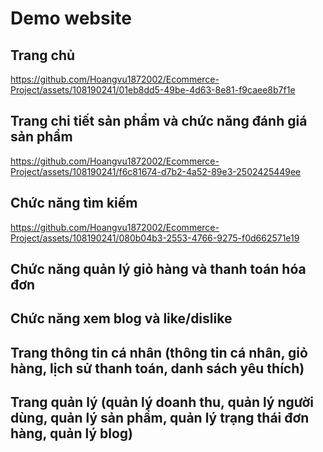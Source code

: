 # Demo website

## Trang chủ
https://github.com/Hoangvu1872002/Ecommerce-Project/assets/108190241/01eb8dd5-49be-4d63-8e81-f9caee8b7f1e

## Trang chi tiết sản phẩm và chức năng đánh giá sản phẩm
https://github.com/Hoangvu1872002/Ecommerce-Project/assets/108190241/f6c81674-d7b2-4a52-89e3-2502425449ee

## Chức năng tìm kiếm
https://github.com/Hoangvu1872002/Ecommerce-Project/assets/108190241/080b04b3-2553-4766-9275-f0d662571e19


## Chức năng quản lý giỏ hàng và thanh toán hóa đơn

## Chức năng xem blog và like/dislike

## Trang thông tin cá nhân (thông tin cá nhân, giỏ hàng, lịch sử thanh toán, danh sách yêu thích)

## Trang quản lý (quản lý doanh thu, quản lý người dùng, quản lý sản phẩm, quản lý trạng thái đơn hàng, quản lý blog)
